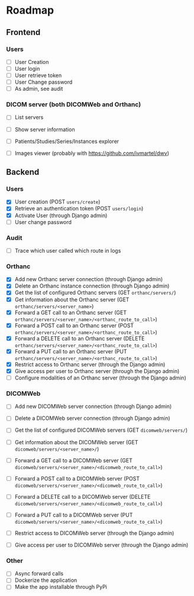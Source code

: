 # Roadmap

## Frontend
### Users
- [ ] User Creation
- [ ] User login
- [ ] User retrieve token
- [ ] User Change password
- [ ] As admin, see audit

### DICOM server (both DICOMWeb and Orthanc)
- [ ] List servers
- [ ] Show server information
- [ ] Patients/Studies/Series/Instances explorer
- [ ] Images viewer (probably with https://github.com/ivmartel/dwv)


## Backend
### Users
- [x] User creation (POST `users/create`)
- [x] Retrieve an authentication token (POST `users/login`)
- [x] Activate User (through Django admin)
- [ ] User change password

### Audit
- [ ] Trace which user called which route in logs

### Orthanc
- [x] Add new Orthanc server connection (through Django admin)
- [x] Delete an Orthanc instance connection (through Django admin)
- [x] Get the list of configured Orthanc servers (GET `orthanc/servers/`)
- [x] Get information about the Orthanc server (GET `orthanc/servers/<server_name>`)
- [x] Forward a GET call to an Orthanc server (GET `orthanc/servers/<server_name>/<orthanc_route_to_call>`)
- [x] Forward a POST call to an Orthanc server (POST `orthanc/servers/<server_name>/<orthanc_route_to_call>`)
- [x] Forward a DELETE call to an Orthanc server (DELETE `orthanc/servers/<server_name>/<orthanc_route_to_call>`)
- [x] Forward a PUT call to an Orthanc server (PUT `orthanc/servers/<server_name>/<orthanc_route_to_call>`)
- [x] Restrict access to Orthanc server (through the Django admin)
- [x] Give access per user to Orthanc server (through the Django admin)
- [ ] Configure modalities of an Orthanc server (through the Django admin)

### DICOMWeb
- [ ] Add new DICOMWeb server connection (through Django admin)
- [ ] Delete a DICOMWeb server connection (through Django admin)
- [ ] Get the list of configured DICOMWeb servers (GET `dicomweb/servers/`)
- [ ] Get information about the DICOMWeb server (GET `dicomweb/servers/<server_name>/`)
- [ ] Forward a GET call to a DICOMWeb server (GET `dicomweb/servers/<server_name>/<dicomweb_route_to_call>`)
- [ ] Forward a POST call to a DICOMWeb server (POST `dicomweb/servers/<server_name>/<dicomweb_route_to_call>`)
- [ ] Forward a DELETE call to a DICOMWeb server (DELETE `dicomweb/servers/<server_name>/<dicomweb_route_to_call>`)
- [ ] Forward a PUT call to a DICOMWeb server (PUT `dicomweb/servers/<server_name>/<dicomweb_route_to_call>`)
- [ ] Restrict access to DICOMWeb server (through the Django admin)
- [ ] Give access per user to DICOMWeb server (through the Django admin)


### Other
- [ ] Async forward calls
- [ ] Dockerize the application
- [ ] Make the app installable through PyPi